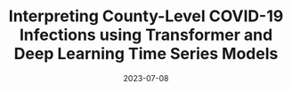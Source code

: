 ---
title: "Interpreting County-Level COVID-19 Infections using Transformer and Deep Learning Time Series Models"
collection: publications
permalink: /publication/2023-07-08
date: 2023-07-08
venue: 'IEEE International Conference on Digital Health'
slidesurl: 'https://github.com/UVA-MLSys/gpce-covid'
paperurl: 'https://ieeexplore.ieee.org/abstract/document/10224685'
---